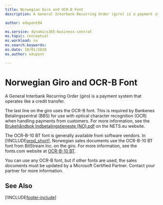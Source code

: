 ```yaml
---
title: Norwegian Giro and OCR-B Font
description: A General Interbank Recurring Order (giro) is a payment system that operates like a credit transfer.

author: edupont04

ms.service: dynamics365-business-central
ms.topic: conceptual
ms.workload: na
ms.search.keywords:
ms.date: 10/01/2020
ms.author: edupont

---
```

# Norwegian Giro and OCR-B Font
A General Interbank Recurring Order (giro) is a payment system that operates like a credit transfer.  

The last line on the giro uses the OCR-B font. This is required by Bankenes Betalingssentral (BBS) for use with optical character recognition (OCR) when handling payments from customers. For more information, see the [Brukehåndbok Indbetalingstjeneste (NO).pdf](https://www.nets.eu/no-nb/SiteCollectionDocuments/Egiro/Brukehåndbok%20Innbetalingstjenestene%20(NO).pdf) on the NETS.eu website.  

The OCR-B-10 BT font is generally available from software vendors. In [!INCLUDE[prod_short](../../includes/prod_short.md)], Norwegian sales documents use the OCR-B-10 BT font from BitStream Inc. on the giro. For more information, see the fonts.com website at [OCR-B-10 BT](https://www.fonts.com/font/bitstream/ocr-b-bt/10).  

You can use any OCR-B font, but if other fonts are used, the sales documents must be updated by a Microsoft Certified Partner. Contact your partner for more information.  

## See Also


[!INCLUDE[footer-include](../../includes/footer-banner.md)]